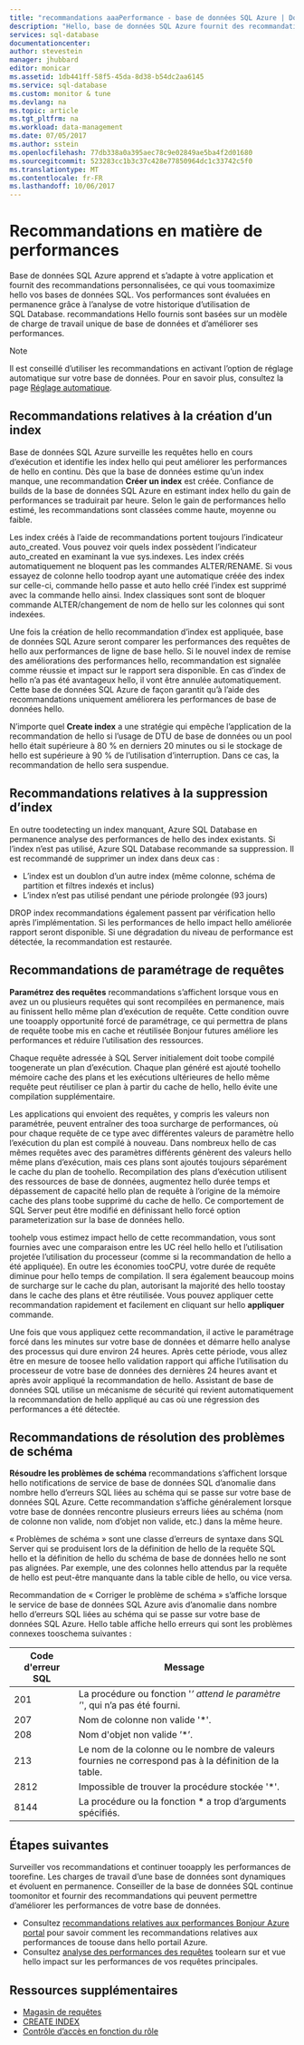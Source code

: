 ```yaml
---
title: "recommandations aaaPerformance - base de données SQL Azure | Documents Microsoft"
description: "Hello, base de données SQL Azure fournit des recommandations pour vos bases de données SQL qui peut améliorer les performances des requêtes en cours."
services: sql-database
documentationcenter: 
author: stevestein
manager: jhubbard
editor: monicar
ms.assetid: 1db441ff-58f5-45da-8d38-b54dc2aa6145
ms.service: sql-database
ms.custom: monitor & tune
ms.devlang: na
ms.topic: article
ms.tgt_pltfrm: na
ms.workload: data-management
ms.date: 07/05/2017
ms.author: sstein
ms.openlocfilehash: 77db338a0a395aec78c9e02849ae5ba4f2d01680
ms.sourcegitcommit: 523283cc1b3c37c428e77850964dc1c33742c5f0
ms.translationtype: MT
ms.contentlocale: fr-FR
ms.lasthandoff: 10/06/2017
---
```

# <a name="performance-recommendations"></a>Recommandations en matière de performances

Base de données SQL Azure apprend et s’adapte à votre application et fournit des recommandations personnalisées, ce qui vous toomaximize hello vos bases de données SQL. Vos performances sont évaluées en permanence grâce à l’analyse de votre historique d’utilisation de SQL Database. recommandations Hello fournis sont basées sur un modèle de charge de travail unique de base de données et d’améliorer ses performances.

> [!NOTE]
> Il est conseillé d’utiliser les recommandations en activant l’option de réglage automatique sur votre base de données. Pour en savoir plus, consultez la page [Réglage automatique](sql-database-automatic-tuning.md).
>

## <a name="create-index-recommendations"></a>Recommandations relatives à la création d’un index
Base de données SQL Azure surveille les requêtes hello en cours d’exécution et identifie les index hello qui peut améliorer les performances de hello en continu. Dès que la base de données estime qu’un index manque, une recommandation **Créer un index** est créée. Confiance de builds de la base de données SQL Azure en estimant index hello du gain de performances se traduirait par heure. Selon le gain de performances hello estimé, les recommandations sont classées comme haute, moyenne ou faible. 

Les index créés à l’aide de recommandations portent toujours l’indicateur auto_created. Vous pouvez voir quels index possèdent l’indicateur auto_created en examinant la vue sys.indexes. Les index créés automatiquement ne bloquent pas les commandes ALTER/RENAME. Si vous essayez de colonne hello toodrop ayant une automatique créée des index sur celle-ci, commande hello passe et auto hello créé l’index est supprimé avec la commande hello ainsi. Index classiques sont sont de bloquer commande ALTER/changement de nom de hello sur les colonnes qui sont indexées.

Une fois la création de hello recommandation d’index est appliquée, base de données SQL Azure seront comparer les performances des requêtes de hello aux performances de ligne de base hello. Si le nouvel index de remise des améliorations des performances hello, recommandation est signalée comme réussie et impact sur le rapport sera disponible. En cas d’index de hello n’a pas été avantageux hello, il vont être annulée automatiquement. Cette base de données SQL Azure de façon garantit qu’à l’aide des recommandations uniquement améliorera les performances de base de données hello.

N’importe quel **Create index** a une stratégie qui empêche l’application de la recommandation de hello si l’usage de DTU de base de données ou un pool hello était supérieure à 80 % en derniers 20 minutes ou si le stockage de hello est supérieure à 90 % de l’utilisation d’interruption. Dans ce cas, la recommandation de hello sera suspendue.

## <a name="drop-index-recommendations"></a>Recommandations relatives à la suppression d’index
En outre toodetecting un index manquant, Azure SQL Database en permanence analyse des performances de hello des index existants. Si l’index n’est pas utilisé, Azure SQL Database recommande sa suppression. Il est recommandé de supprimer un index dans deux cas :
* L’index est un doublon d’un autre index (même colonne, schéma de partition et filtres indexés et inclus)
* L’index n’est pas utilisé pendant une période prolongée (93 jours)

DROP index recommandations également passent par vérification hello après l’implémentation. Si les performances de hello impact hello améliorée rapport seront disponible. Si une dégradation du niveau de performance est détectée, la recommandation est restaurée.


## <a name="parameterize-queries-recommendations"></a>Recommandations de paramétrage de requêtes
**Paramétrez des requêtes** recommandations s’affichent lorsque vous en avez un ou plusieurs requêtes qui sont recompilées en permanence, mais au finissent hello même plan d’exécution de requête. Cette condition ouvre une tooapply opportunité forcé de paramétrage, ce qui permettra de plans de requête toobe mis en cache et réutilisée Bonjour futures améliore les performances et réduire l’utilisation des ressources. 

Chaque requête adressée à SQL Server initialement doit toobe compilé toogenerate un plan d’exécution. Chaque plan généré est ajouté toohello mémoire cache des plans et les exécutions ultérieures de hello même requête peut réutiliser ce plan à partir du cache de hello, hello évite une compilation supplémentaire. 

Les applications qui envoient des requêtes, y compris les valeurs non paramétrée, peuvent entraîner des tooa surcharge de performances, où pour chaque requête de ce type avec différentes valeurs de paramètre hello l’exécution du plan est compilé à nouveau. Dans nombreux hello de cas mêmes requêtes avec des paramètres différents génèrent des valeurs hello même plans d’exécution, mais ces plans sont ajoutés toujours séparément le cache du plan de toohello. Recompilation des plans d’exécution utilisent des ressources de base de données, augmentez hello durée temps et dépassement de capacité hello plan de requête à l’origine de la mémoire cache des plans toobe supprimé du cache de hello. Ce comportement de SQL Server peut être modifié en définissant hello forcé option parameterization sur la base de données hello. 

toohelp vous estimez impact hello de cette recommandation, vous sont fournies avec une comparaison entre les UC réel hello hello et l’utilisation projetée l’utilisation du processeur (comme si la recommandation de hello a été appliquée). En outre les économies tooCPU, votre durée de requête diminue pour hello temps de compilation. Il sera également beaucoup moins de surcharge sur le cache du plan, autorisant la majorité des hello toostay dans le cache des plans et être réutilisée. Vous pouvez appliquer cette recommandation rapidement et facilement en cliquant sur hello **appliquer** commande. 

Une fois que vous appliquez cette recommandation, il active le paramétrage forcé dans les minutes sur votre base de données et démarre hello analyse des processus qui dure environ 24 heures. Après cette période, vous allez être en mesure de toosee hello validation rapport qui affiche l’utilisation du processeur de votre base de données des dernières 24 heures avant et après avoir appliqué la recommandation de hello. Assistant de base de données SQL utilise un mécanisme de sécurité qui revient automatiquement la recommandation de hello appliqué au cas où une régression des performances a été détectée.

## <a name="fix-schema-issues-recommendations"></a>Recommandations de résolution des problèmes de schéma
**Résoudre les problèmes de schéma** recommandations s’affichent lorsque hello notifications de service de base de données SQL d’anomalie dans nombre hello d’erreurs SQL liées au schéma qui se passe sur votre base de données SQL Azure. Cette recommandation s’affiche généralement lorsque votre base de données rencontre plusieurs erreurs liées au schéma (nom de colonne non valide, nom d’objet non valide, etc.) dans la même heure.

« Problèmes de schéma » sont une classe d’erreurs de syntaxe dans SQL Server qui se produisent lors de la définition de hello de la requête SQL hello et la définition de hello du schéma de base de données hello ne sont pas alignées. Par exemple, une des colonnes hello attendus par la requête de hello est peut-être manquante dans la table cible de hello, ou vice versa. 

Recommandation de « Corriger le problème de schéma » s’affiche lorsque le service de base de données SQL Azure avis d’anomalie dans nombre hello d’erreurs SQL liées au schéma qui se passe sur votre base de données SQL Azure. Hello table affiche hello erreurs qui sont les problèmes connexes tooschema suivantes :

| Code d'erreur SQL | Message |
| --- | --- |
| 201 |La procédure ou fonction '*’ attend le paramètre ’*', qui n’a pas été fourni. |
| 207 |Nom de colonne non valide '*'. |
| 208 |Nom d'objet non valide ’*’. |
| 213 |Le nom de la colonne ou le nombre de valeurs fournies ne correspond pas à la définition de la table. |
| 2812 |Impossible de trouver la procédure stockée '*'. |
| 8144 |La procédure ou la fonction * a trop d’arguments spécifiés. |

## <a name="next-steps"></a>Étapes suivantes
Surveiller vos recommandations et continuer tooapply les performances de toorefine. Les charges de travail d’une base de données sont dynamiques et évoluent en permanence. Conseiller de la base de données SQL continue toomonitor et fournir des recommandations qui peuvent permettre d’améliorer les performances de votre base de données. 

* Consultez [recommandations relatives aux performances Bonjour Azure portal](sql-database-advisor-portal.md) pour savoir comment les recommandations relatives aux performances de toouse dans hello portail Azure.
* Consultez [analyse des performances des requêtes](sql-database-query-performance.md) toolearn sur et vue hello impact sur les performances de vos requêtes principales.

## <a name="additional-resources"></a>Ressources supplémentaires
* [Magasin de requêtes](https://msdn.microsoft.com/library/dn817826.aspx)
* [CREATE INDEX](https://msdn.microsoft.com/library/ms188783.aspx)
* [Contrôle d’accès en fonction du rôle](../active-directory/role-based-access-control-what-is.md)

